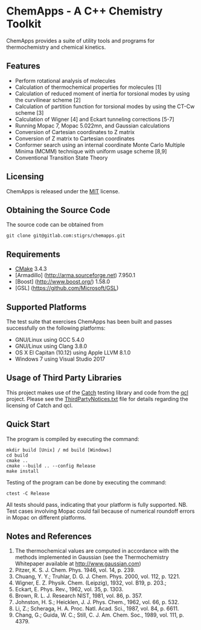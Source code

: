 ChemApps - A C++ Chemistry Toolkit
==================================

ChemApps provides a suite of utility tools and programs for thermochemistry
and chemical kinetics.

Features
--------
* Perform rotational analysis of molecules
* Calculation of thermochemical properties for molecules [1]
* Calculation of reduced moment of inertia for torsional modes by using
  the curvilinear scheme [2]
* Calculation of partition function for torsional modes by using the
  CT-Cw scheme [3]
* Calculation of Wigner [4] and Eckart tunneling corrections [5-7]
* Running Mopac 7, Mopac 5.022mn, and Gaussian calculations
* Conversion of Cartesian coordinates to Z matrix
* Conversion of Z matrix to Cartesian coordinates
* Conformer search using an internal coordinate Monte Carlo Multiple 
  Minima (MCMM) technique with uniform usage scheme [8,9]
* Conventional Transition State Theory

Licensing
---------
ChemApps is released under the [MIT](LICENSE) license.

Obtaining the Source Code
-------------------------
The source code can be obtained from

    git clone git@gitlab.com:stigrs/chemapps.git

Requirements
------------
* [CMake](https://cmake.org) 3.4.3
* [Armadillo] (http://arma.sourceforge.net) 7.950.1
* [Boost] (http://www.boost.org/) 1.58.0
* [GSL] (https://github.com/Microsoft/GSL)

Supported Platforms
-------------------
The test suite that exercises ChemApps has been built and passes successfully 
on the following platforms:
* GNU/Linux using GCC 5.4.0
* GNU/Linux using Clang 3.8.0
* OS X El Capitan (10.12) using Apple LLVM 8.1.0
* Windows 7 using Visual Studio 2017

Usage of Third Party Libraries
------------------------------
This project makes use of the [Catch](https://https://github.com/philsquared/catch) 
testing library and code from the [qcl](https://github.com/ben-albrecht/qcl) 
project. Please see the [ThirdPartyNotices.txt](ThirdPartyNotices.txt) file 
for details regarding the licensing of Catch and qcl.

Quick Start
-----------
The program is compiled by executing the command:

    mkdir build [Unix] / md build [Windows]
    cd build
    cmake ..
    cmake --build .. --config Release 
    make install

Testing of the program can be done by executing the command:

    ctest -C Release

All tests should pass, indicating that your platform is fully supported. 
NB. Test cases involving Mopac could fail because of numerical roundoff 
errors in Mopac on different platforms.

Notes and References
--------------------
1.  The thermochemical values are computed in accordance with the methods
    implemented in Gaussian (see the Thermochemistry Whitepaper available
    at http://www.gaussian.com)
2.  Pitzer, K. S. J. Chem. Phys. 1946, vol. 14, p. 239.
3.  Chuang, Y. Y.; Truhlar, D. G. J. Chem. Phys. 2000, vol. 112, p. 1221.
4.  Wigner, E. Z. Physik. Chem. (Leipzig), 1932, vol. B19, p. 203.;
5.  Eckart, E. Phys. Rev., 1962, vol. 35, p. 1303.
6.  Brown, R. L. J. Research NIST, 1981, vol. 86, p. 357.
7.  Johnston, H. S.; Heicklen, J. J. Phys. Chem., 1962, vol. 66, p. 532.
8.  Li, Z.; Scheraga, H. A. Proc. Natl. Acad. Sci., 1987, vol. 84, p. 6611.
9.  Chang, G.; Guida, W. C.; Still, C. J. Am. Chem. Soc., 1989, vol. 111,
    p. 4379.

